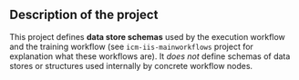 Description of the project
--------------------------
This project defines **data store schemas** used by the execution workflow and the training workflow (see `icm-iis-mainworkflows` project for explanation what these workflows are). It _does not_ define schemas of data stores or structures used internally by concrete workflow nodes.

